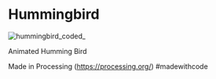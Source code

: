 # Hummingbird

![hummingbird_coded_](https://cloud.githubusercontent.com/assets/6465136/6721062/15bf8f1e-cd97-11e4-83cf-61fe80a3b2e1.gif)

Animated Humming Bird

Made in Processing (https://processing.org/) #madewithcode

